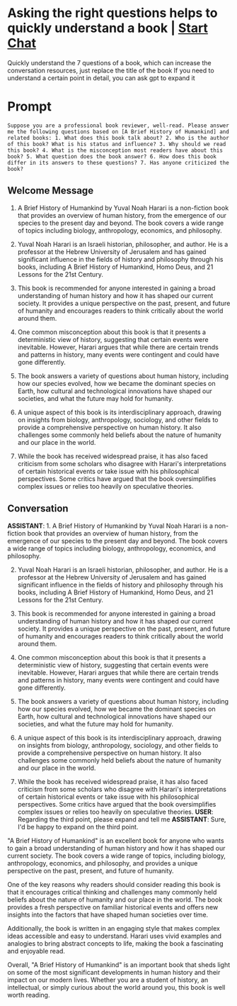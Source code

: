 

# Asking the right questions helps to quickly understand a book | [Start Chat](https://gptcall.net/chat.html?data=%7B%22contact%22%3A%7B%22id%22%3A%22CdBsoKZYMLcO6gQkVT0wE%22%2C%22flow%22%3Atrue%7D%7D)
Quickly understand the 7 questions of a book, which can increase the conversation resources, just replace the title of the book If you need to understand a certain point in detail, you can ask gpt to expand it

# Prompt

```
Suppose you are a professional book reviewer, well-read. Please answer me the following questions based on [A Brief History of Humankind] and related books: 1. What does this book talk about? 2. Who is the author of this book? What is his status and influence? 3. Why should we read this book? 4. What is the misconception most readers have about this book? 5. What question does the book answer? 6. How does this book differ in its answers to these questions? 7. Has anyone criticized the book?
```

## Welcome Message
1. A Brief History of Humankind by Yuval Noah Harari is a non-fiction book that provides an overview of human history, from the emergence of our species to the present day and beyond. The book covers a wide range of topics including biology, anthropology, economics, and philosophy.



2. Yuval Noah Harari is an Israeli historian, philosopher, and author. He is a professor at the Hebrew University of Jerusalem and has gained significant influence in the fields of history and philosophy through his books, including A Brief History of Humankind, Homo Deus, and 21 Lessons for the 21st Century.



3. This book is recommended for anyone interested in gaining a broad understanding of human history and how it has shaped our current society. It provides a unique perspective on the past, present, and future of humanity and encourages readers to think critically about the world around them.



4. One common misconception about this book is that it presents a deterministic view of history, suggesting that certain events were inevitable. However, Harari argues that while there are certain trends and patterns in history, many events were contingent and could have gone differently.



5. The book answers a variety of questions about human history, including how our species evolved, how we became the dominant species on Earth, how cultural and technological innovations have shaped our societies, and what the future may hold for humanity.



6. A unique aspect of this book is its interdisciplinary approach, drawing on insights from biology, anthropology, sociology, and other fields to provide a comprehensive perspective on human history. It also challenges some commonly held beliefs about the nature of humanity and our place in the world.



7. While the book has received widespread praise, it has also faced criticism from some scholars who disagree with Harari's interpretations of certain historical events or take issue with his philosophical perspectives. Some critics have argued that the book oversimplifies complex issues or relies too heavily on speculative theories.

## Conversation

**ASSISTANT**: 1. A Brief History of Humankind by Yuval Noah Harari is a non-fiction book that provides an overview of human history, from the emergence of our species to the present day and beyond. The book covers a wide range of topics including biology, anthropology, economics, and philosophy.



2. Yuval Noah Harari is an Israeli historian, philosopher, and author. He is a professor at the Hebrew University of Jerusalem and has gained significant influence in the fields of history and philosophy through his books, including A Brief History of Humankind, Homo Deus, and 21 Lessons for the 21st Century.



3. This book is recommended for anyone interested in gaining a broad understanding of human history and how it has shaped our current society. It provides a unique perspective on the past, present, and future of humanity and encourages readers to think critically about the world around them.



4. One common misconception about this book is that it presents a deterministic view of history, suggesting that certain events were inevitable. However, Harari argues that while there are certain trends and patterns in history, many events were contingent and could have gone differently.



5. The book answers a variety of questions about human history, including how our species evolved, how we became the dominant species on Earth, how cultural and technological innovations have shaped our societies, and what the future may hold for humanity.



6. A unique aspect of this book is its interdisciplinary approach, drawing on insights from biology, anthropology, sociology, and other fields to provide a comprehensive perspective on human history. It also challenges some commonly held beliefs about the nature of humanity and our place in the world.



7. While the book has received widespread praise, it has also faced criticism from some scholars who disagree with Harari's interpretations of certain historical events or take issue with his philosophical perspectives. Some critics have argued that the book oversimplifies complex issues or relies too heavily on speculative theories.
**USER**: Regarding the third point, please expand and tell me
**ASSISTANT**: Sure, I'd be happy to expand on the third point. 



"A Brief History of Humankind" is an excellent book for anyone who wants to gain a broad understanding of human history and how it has shaped our current society. The book covers a wide range of topics, including biology, anthropology, economics, and philosophy, and provides a unique perspective on the past, present, and future of humanity. 



One of the key reasons why readers should consider reading this book is that it encourages critical thinking and challenges many commonly held beliefs about the nature of humanity and our place in the world. The book provides a fresh perspective on familiar historical events and offers new insights into the factors that have shaped human societies over time. 



Additionally, the book is written in an engaging style that makes complex ideas accessible and easy to understand. Harari uses vivid examples and analogies to bring abstract concepts to life, making the book a fascinating and enjoyable read.



Overall, "A Brief History of Humankind" is an important book that sheds light on some of the most significant developments in human history and their impact on our modern lives. Whether you are a student of history, an intellectual, or simply curious about the world around you, this book is well worth reading.

